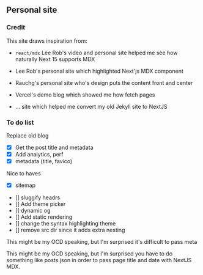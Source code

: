 
## Personal site


### Credit

This site draws inspiration from:

- `react/mdx` Lee Rob's video and personal site helped me see how naturally Next 15 supports MDX

- Lee Rob's personal site which highlighted Next'js MDX component
- Rauchg's personal site who's design puts the content front and center
- Vercel's demo blog which showed me how fetch pages
- ... site which helped me convert my old Jekyll site to NextJS



### To do list

Replace old blog
- [x] Get the post title and metadata 
- [x] Add analytics, perf 
- [x] metadata (title, favico)
 
Nice to haves
- [x] sitemap
- [] sluggify headrs
- [] Add theme picker
- [] dynamic og
- [] Add static rendering 
- [] change the syntax highlighting theme 
- [] remove src dir since it adds extra nesting



This might be my OCD speaking, but I'm surprised it's difficult to pass meta


This might be my OCD speaking, but I'm surprised you have to do something like posts.json in order to pass page title and date with NextJS MDX.
